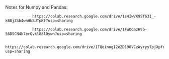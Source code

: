 Notes for Numpy and Pandas:

                https://colab.research.google.com/drive/1s4IwVK9ST63I_-kB8jZ4b4wnHbBUTpKf?usp=sharing

                https://colab.research.google.com/drive/1FuOGazH9b-S6DSCN4k7erQvkl88lOywn?usp=sharing
                
                https://colab.research.google.com/drive/1TQeinogI2eZD190VCzWyryy7pjXpfnEx?usp=sharing